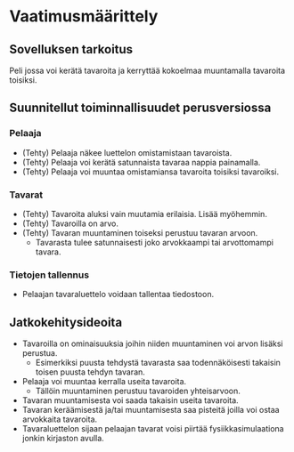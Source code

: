 # Vaatimusmäärittely

## Sovelluksen tarkoitus

Peli jossa voi kerätä tavaroita ja kerryttää kokoelmaa muuntamalla tavaroita toisiksi. 

## Suunnitellut toiminnallisuudet perusversiossa

### Pelaaja

- (Tehty) Pelaaja näkee luettelon omistamistaan tavaroista.
- (Tehty) Pelaaja voi kerätä satunnaista tavaraa nappia painamalla.
- (Tehty) Pelaaja voi muuntaa omistamiansa tavaroita toisiksi tavaroiksi.

### Tavarat

- (Tehty) Tavaroita aluksi vain muutamia erilaisia. Lisää myöhemmin.
- (Tehty) Tavaroilla on arvo.
- (Tehty) Tavaran muuntaminen toiseksi perustuu tavaran arvoon.
    - Tavarasta tulee satunnaisesti joko arvokkaampi tai arvottomampi tavara.

### Tietojen tallennus

- Pelaajan tavaraluettelo voidaan tallentaa tiedostoon.

## Jatkokehitysideoita
- Tavaroilla on ominaisuuksia joihin niiden muuntaminen voi arvon lisäksi perustua.
    - Esimerkiksi puusta tehdystä tavarasta saa todennäköisesti takaisin toisen puusta tehdyn tavaran.
- Pelaaja voi muuntaa kerralla useita tavaroita.
    - Tällöin muuntaminen perustuu tavaroiden yhteisarvoon.
- Tavaran muuntamisesta voi saada takaisin useita tavaroita.
- Tavaran keräämisestä ja/tai muuntamisesta saa pisteitä joilla voi ostaa arvokkaita tavaroita.
- Tavaraluettelon sijaan pelaajan tavarat voisi piirtää fysiikkasimulaationa jonkin kirjaston avulla.
